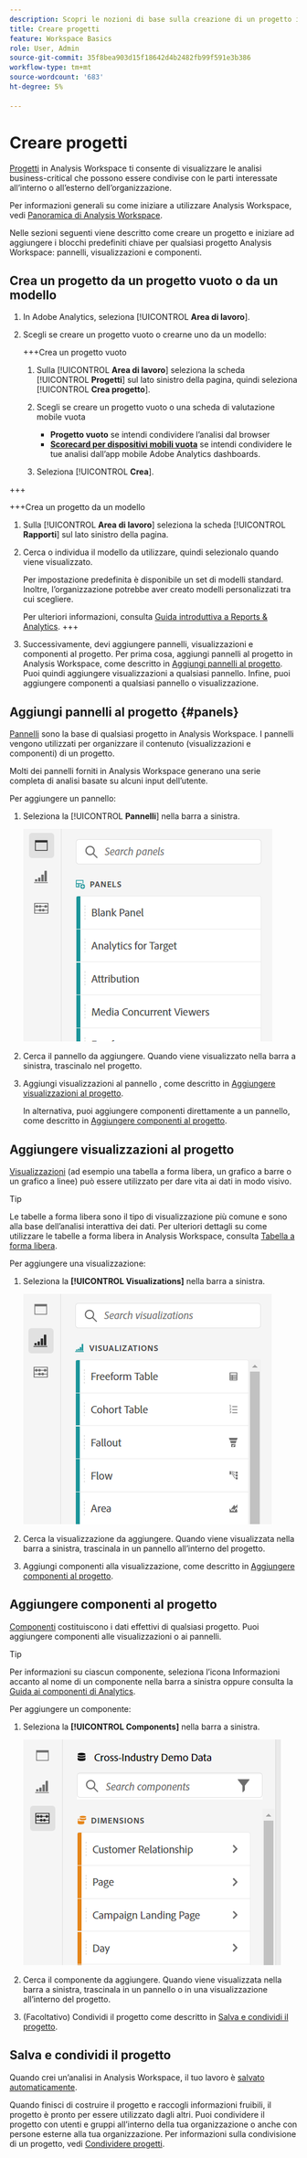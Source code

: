 ```yaml
---
description: Scopri le nozioni di base sulla creazione di un progetto in Analysis Workspace
title: Creare progetti
feature: Workspace Basics
role: User, Admin
source-git-commit: 35f8bea903d15f18642d4b2482fb99f591e3b386
workflow-type: tm+mt
source-wordcount: '683'
ht-degree: 5%

---
```


# Creare progetti

[Progetti](/help/analyze/analysis-workspace/build-workspace-project/freeform-overview.md) in Analysis Workspace ti consente di visualizzare le analisi business-critical che possono essere condivise con le parti interessate all’interno o all’esterno dell’organizzazione.

Per informazioni generali su come iniziare a utilizzare Analysis Workspace, vedi [Panoramica di Analysis Workspace](/help/analyze/analysis-workspace/home.md).

Nelle sezioni seguenti viene descritto come creare un progetto e iniziare ad aggiungere i blocchi predefiniti chiave per qualsiasi progetto Analysis Workspace: pannelli, visualizzazioni e componenti.

## Crea un progetto da un progetto vuoto o da un modello

1. In Adobe Analytics, seleziona [!UICONTROL **Area di lavoro**].

1. Scegli se creare un progetto vuoto o crearne uno da un modello:

   +++Crea un progetto vuoto

   1. Sulla [!UICONTROL **Area di lavoro**] seleziona la scheda [!UICONTROL **Progetti**] sul lato sinistro della pagina, quindi seleziona [!UICONTROL **Crea progetto**].

   1. Scegli se creare un progetto vuoto o una scheda di valutazione mobile vuota

      * **Progetto vuoto** se intendi condividere l’analisi dal browser
      * [**Scorecard per dispositivi mobili vuota**](/help/analyze/mobile-app/curator.md) se intendi condividere le tue analisi dall’app mobile Adobe Analytics dashboards.
   1. Seleziona [!UICONTROL **Crea**].

+++

   +++Crea un progetto da un modello

   1. Sulla [!UICONTROL **Area di lavoro**] seleziona la scheda [!UICONTROL **Rapporti**] sul lato sinistro della pagina.

   1. Cerca o individua il modello da utilizzare, quindi selezionalo quando viene visualizzato.

      Per impostazione predefinita è disponibile un set di modelli standard. Inoltre, l’organizzazione potrebbe aver creato modelli personalizzati tra cui scegliere.

      Per ulteriori informazioni, consulta [Guida introduttiva a Reports &amp; Analytics](/help/analyze/reports-analytics/getting-started.md).
+++

1. Successivamente, devi aggiungere pannelli, visualizzazioni e componenti al progetto. Per prima cosa, aggiungi pannelli al progetto in Analysis Workspace, come descritto in [Aggiungi pannelli al progetto](#add-panels-to-the-project). Puoi quindi aggiungere visualizzazioni a qualsiasi pannello. Infine, puoi aggiungere componenti a qualsiasi pannello o visualizzazione.

## Aggiungi pannelli al progetto {#panels}

[Pannelli](https://experienceleague.adobe.com/docs/analytics/analyze/analysis-workspace/panels/panels.html?lang=it) sono la base di qualsiasi progetto in Analysis Workspace. I pannelli vengono utilizzati per organizzare il contenuto (visualizzazioni e componenti) di un progetto.

Molti dei pannelli forniti in Analysis Workspace generano una serie completa di analisi basate su alcuni input dell’utente.

Per aggiungere un pannello:

1. Seleziona la [!UICONTROL **Pannelli**] nella barra a sinistra.

   ![](assets/build-panels.png)

1. Cerca il pannello da aggiungere. Quando viene visualizzato nella barra a sinistra, trascinalo nel progetto.

1. Aggiungi visualizzazioni al pannello , come descritto in [Aggiungere visualizzazioni al progetto](#add-visualizations-to-the-project).

   In alternativa, puoi aggiungere componenti direttamente a un pannello, come descritto in [Aggiungere componenti al progetto](#add-components-to-the-project).

## Aggiungere visualizzazioni al progetto

[Visualizzazioni](https://experienceleague.adobe.com/docs/analytics/analyze/analysis-workspace/visualizations/freeform-analysis-visualizations.html?lang=it) (ad esempio una tabella a forma libera, un grafico a barre o un grafico a linee) può essere utilizzato per dare vita ai dati in modo visivo.

>[!TIP]
>
>Le tabelle a forma libera sono il tipo di visualizzazione più comune e sono alla base dell’analisi interattiva dei dati. Per ulteriori dettagli su come utilizzare le tabelle a forma libera in Analysis Workspace, consulta [Tabella a forma libera](/help/analyze/analysis-workspace/visualizations/freeform-table/freeform-table.md).

Per aggiungere una visualizzazione:

1. Seleziona la **[!UICONTROL Visualizations]** nella barra a sinistra.

   ![](assets/build-visualizations.png)

1. Cerca la visualizzazione da aggiungere. Quando viene visualizzata nella barra a sinistra, trascinala in un pannello all’interno del progetto.

1. Aggiungi componenti alla visualizzazione, come descritto in [Aggiungere componenti al progetto](#add-components-to-the-project).

## Aggiungere componenti al progetto

[Componenti](/help/analyze/analysis-workspace/components/analysis-workspace-components.md) costituiscono i dati effettivi di qualsiasi progetto. Puoi aggiungere componenti alle visualizzazioni o ai pannelli.

>[!TIP]
>
>Per informazioni su ciascun componente, seleziona l’icona Informazioni accanto al nome di un componente nella barra a sinistra oppure consulta la [Guida ai componenti di Analytics](/help/components/home.md).

Per aggiungere un componente:

1. Seleziona la **[!UICONTROL Components]** nella barra a sinistra.

   ![](assets/build-components.png)

1. Cerca il componente da aggiungere. Quando viene visualizzata nella barra a sinistra, trascinala in un pannello o in una visualizzazione all’interno del progetto.

1. (Facoltativo) Condividi il progetto come descritto in [Salva e condividi il progetto](#save-and-share-the-project).

## Salva e condividi il progetto

Quando crei un’analisi in Analysis Workspace, il tuo lavoro è [salvato automaticamente](/help/analyze/analysis-workspace/build-workspace-project/save-projects.md).

Quando finisci di costruire il progetto e raccogli informazioni fruibili, il progetto è pronto per essere utilizzato dagli altri. Puoi condividere il progetto con utenti e gruppi all’interno della tua organizzazione o anche con persone esterne alla tua organizzazione. Per informazioni sulla condivisione di un progetto, vedi [Condividere progetti](/help/analyze/analysis-workspace/curate-share/share-projects.md).

